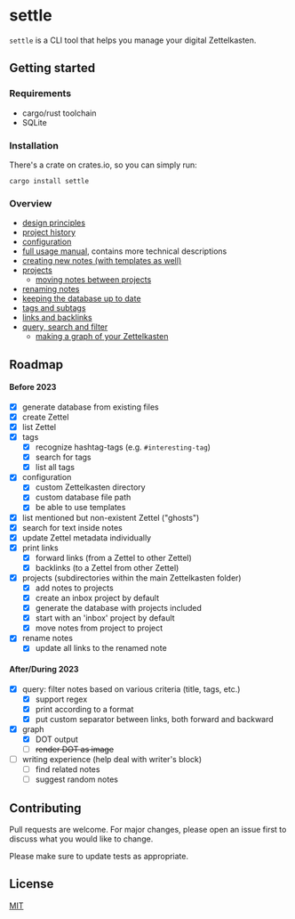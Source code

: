 # settle

`settle` is a CLI tool that helps you manage your digital Zettelkasten.

## Getting started

### Requirements

* cargo/rust toolchain
* SQLite

### Installation

There's a crate on crates.io, so you can simply run:

```
cargo install settle
```

### Overview

- [design principles](./doc/design-principles.md)
- [project history](./doc/history.md)
- [configuration](./doc/configuration.md)
- [full usage manual](./doc/SETTLE_MANUAL.md), contains more technical descriptions
- [creating new notes (with templates as well)](./doc/creating-notes.md)
- [projects](./doc/projects.md)
    - [moving notes between projects](./doc/moving-notes-between-projects.md)
- [renaming notes](./doc/renaming-notes.md)
- [keeping the database up to date](./doc/keeping-the-database-up-to-date.md)
- [tags and subtags](./doc/tags-and-subtags.md)
- [links and backlinks](./doc/links-and-backlinks.md)
- [query, search and filter](./doc/query-search-and-filter.md)
    - [making a graph of your Zettelkasten](./doc/graphs.md)

## Roadmap

#### Before 2023

- [x] generate database from existing files
- [x] create Zettel
- [x] list Zettel
- [x] tags
    - [x] recognize hashtag-tags (e.g. `#interesting-tag`)
    - [x] search for tags
    - [x] list all tags
- [x] configuration
    - [x] custom Zettelkasten directory
    - [x] custom database file path
    - [x] be able to use templates
- [x] list mentioned but non-existent Zettel ("ghosts")
- [x] search for text inside notes
- [x] update Zettel metadata individually
- [x] print links
    - [x] forward links (from a Zettel to other Zettel)
    - [x] backlinks (to a Zettel from other Zettel)
- [x] projects (subdirectories within the main Zettelkasten folder)
    - [x] add notes to projects
    - [x] create an inbox project by default
    - [x] generate the database with projects included
    - [x] start with an 'inbox' project by default
    - [x] move notes from project to project
- [x] rename notes
    - [x] update all links to the renamed note

#### After/During 2023

- [x] query: filter notes based on various criteria (title, tags, etc.)
    - [x] support regex
    - [x] print according to a format
    - [x] put custom separator between links, both forward and backward
- [x] graph
    - [x] DOT output
    - [ ] ~~render DOT as image~~
- [ ] writing experience (help deal with writer's block)
    - [ ] find related notes
    - [ ] suggest random notes

## Contributing

Pull requests are welcome. For major changes, please open an issue first to
discuss what you would like to change.

Please make sure to update tests as appropriate.

## License

[MIT](LICENSE)
